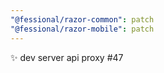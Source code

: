 ```yaml
---
"@fessional/razor-common": patch
"@fessional/razor-mobile": patch
---
```


✨ dev server api proxy #47
